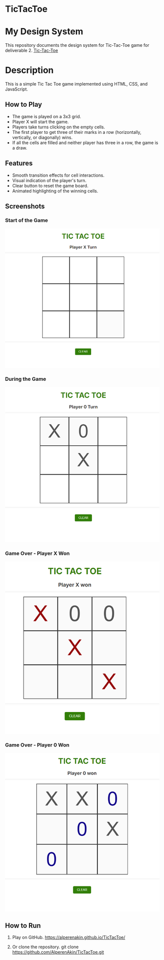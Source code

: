 # TicTacToe

# My Design System
This repository documents the design system for Tic-Tac-Toe game for deliverable 2.
[Tic-Tac-Toe](docs/design_system.md)


# Description

This is a simple Tic Tac Toe game implemented using HTML, CSS, and JavaScript.

## How to Play

- The game is played on a 3x3 grid.
- Player X will start the game.
- Players take turns clicking on the empty cells.
- The first player to get three of their marks in a row (horizontally, vertically, or diagonally) wins.
- If all the cells are filled and neither player has three in a row, the game is a draw.

## Features

- Smooth transition effects for cell interactions.
- Visual indication of the player's turn.
- Clear button to reset the game board.
- Animated highlighting of the winning cells.

## Screenshots

### Start of the Game
![Start of the Game](images/start.png)

### During the Game
![During the Game](images/during.png)

### Game Over - Player X Won
![Player X Won](images/x_won.png)

### Game Over - Player 0 Won
![Player X Won](images/0_won.png)

## How to Run

1. Play on GitHub.
    https://alperenakin.github.io/TicTacToe/

2. Or clone the repository.
   git clone https://github.com/AlperenAkin/TicTacToe.git
